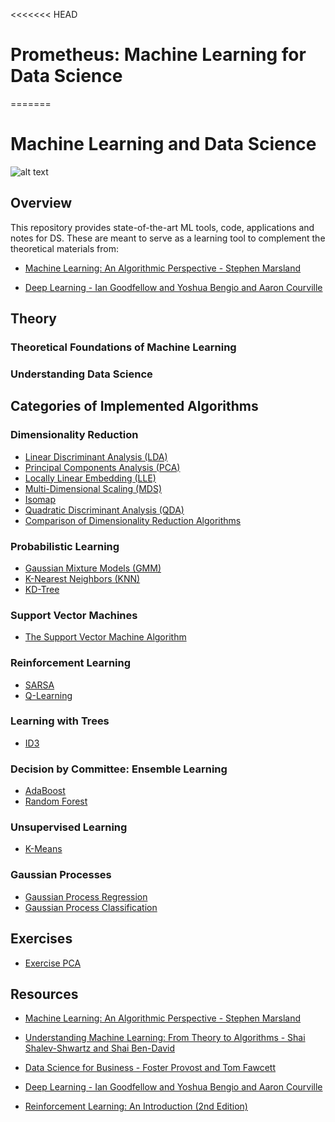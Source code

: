 <<<<<<< HEAD
# Prometheus: Machine Learning for Data Science
=======
# Machine Learning and Data Science

![alt text](https://benfry.com/exd09/full/13.png)


## Overview

This repository provides state-of-the-art ML tools, code, applications and notes for DS. These are meant to serve as a learning tool to complement the theoretical materials from:

- [Machine Learning: An Algorithmic Perspective - Stephen Marsland ](https://seat.massey.ac.nz/personal/s.r.marsland/mlbook.html)

- [Deep Learning - Ian Goodfellow and Yoshua Bengio and Aaron Courville](https://www.deeplearningbook.org/)

## Theory

### Theoretical Foundations of Machine Learning 

### Understanding Data Science

## Categories of Implemented Algorithms

### Dimensionality Reduction

- [Linear Discriminant Analysis (LDA)](LDA.ipynb)
- [Principal Components Analysis (PCA)](PCA.ipynb)
- [Locally Linear Embedding (LLE)](LLE.ipynb)
- [Multi-Dimensional Scaling (MDS)](MDS.ipynb)
- [Isomap](Isomap.ipynb)
- [Quadratic Discriminant Analysis (QDA)](QDA.ipynb)
- [Comparison of Dimensionality Reduction Algorithms](DimensionalityReduction.ipynb)


### Probabilistic Learning

- [Gaussian Mixture Models (GMM)](GMM.ipynb)
- [K-Nearest Neighbors (KNN)](KNN.ipynb)
- [KD-Tree](KD-Tree.ipynb)

### Support Vector Machines 

- [The Support Vector Machine Algorithm](SVM.ipynb)

### Reinforcement Learning

- [SARSA](SARSA.ipynb)
- [Q-Learning](QL.ipynb)

### Learning with Trees

- [ID3](ID3.ipynb)

### Decision by Committee: Ensemble Learning

- [AdaBoost](AdaBoost.ipynb)
- [Random Forest](RandomForest.ipynb)

### Unsupervised Learning

- [K-Means](K-Means.ipynb)

### Gaussian Processes

- [Gaussian Process Regression](GPR.ipynb)
- [Gaussian Process Classification](GPM.ipynb)

## Exercises

- [Exercise PCA](Exercise_PCA.ipynb)

## Resources

- [Machine Learning: An Algorithmic Perspective - Stephen Marsland ](https://seat.massey.ac.nz/personal/s.r.marsland/mlbook.html)
- [Understanding Machine Learning: From Theory to Algorithms - Shai Shalev-Shwartz and Shai Ben-David](http://www.cs.huji.ac.il/~shais/UnderstandingMachineLearning/)

- [Data Science for Business - Foster Provost and Tom Fawcett](http://data-science-for-biz.com/)

- [Deep Learning - Ian Goodfellow and Yoshua Bengio and Aaron Courville](https://www.deeplearningbook.org/)

- [Reinforcement Learning: An Introduction (2nd Edition)](http://incompleteideas.net/book/bookdraft2018jan1.pdf)


